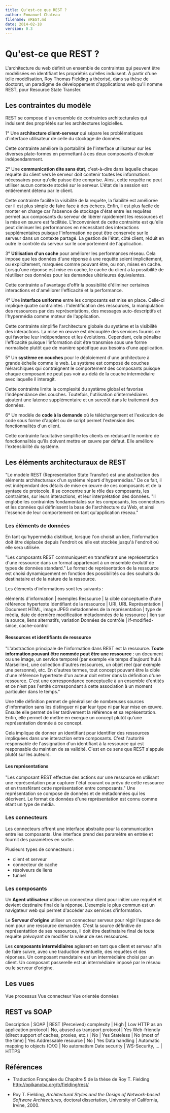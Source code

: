 ```yaml
---
title: Qu'est-ce que REST ?
author: Emmanuel Chateau
filename: nREST.md
date: 2014-02-18
version: 0.3
---
```



Qu'est-ce que REST ?
=============

L'architecture du web définit un ensemble de contraintes qui peuvent être modélisées en identifiant les propriétés qu'elles induisent. À partir d'une telle modélisation, Roy Thomas Fielding a théorisé, dans sa thèse de doctorat, un paradigme de développement d'applications web qu'il nomme REST, pour Resource State Transfer.

Les contraintes du modèle
---------------

REST se compose d'un ensemble de contraintes architecturales qui induisent des propriétés sur les architectures logicielles.

1° Une **architecture client-serveur** qui sépare les problématiques d'interface utilisateur de celle du stockage de données.

Cette contrainte améliore la portabilité de l'interface utilisateur sur les diverses plate-formes en permettant à ces deux composants d'évoluer indépendamment.

2° Une **communication dite sans état**, c'est-à-dire dans laquelle chaque requête du client vers le serveur doit contenir toutes les informations nécessaires pour qu'elle puisse être comprise. Ainsi, cette requête ne peut utiliser aucun contexte stocké sur le serveur. L'état de la session est entièrement détenu par le client.

Cette contrainte facilite la visibilité de la requête, la fiabilité est améliorée car il est plus simple de faire face à des échecs. Enfin, il est plus facile de monter en charge car l'absence de stockage d'état entre les requêtes permet aux composants du serveur de libérer rapidement les ressources et la mise en œuvre est facilitée. L'inconvénient de cette contrainte est qu'elle peut diminuer les performances en nécessitant des interactions supplémentaires puisque l'information ne peut être conservée sur le serveur dans un contexte partagé. La gestion de l'état, côté client, réduit en outre le contrôle du serveur sur le comportement de l'application.

3° **Utilisation d'un cache** pour améliorer les performances réseau. Cela impose que les données d'une réponse à une requête soient implicitement, ou explicitement, marquées comme pouvant être, ou non, mises en cache. Lorsqu'une réponse est mise en cache, le cache du client a la possibilité de réutiliser ces données pour les demandes ultérieures équivalentes.

Cette contrainte a l'avantage d'offir la possibilité d'éliminer certaines interactions et d'améliorer l'efficacité et la performance.

4° Une **interface uniforme** entre les composants est mise en place. Celle-ci implique quatre contraintes : l'identification des ressources, la manipulation des ressources par des représentations, des messages auto-descriptifs et l'hypermédia comme moteur de l'application.

Cette contrainte simplifie l'architecture globale du système et la visibilité des interactions. La mise en œuvre est découplée des services fournis ce qui favorise leur indépendance et les évolutions. Cependant, cela pénalise l'efficacité puisque l'information doit être transmise sous une forme normalisée plutôt que de manière spécifique aux besoins d'une application.

5° Un **système en couches** pour le déploiement d'une architecture à grande échelle comme le web. Le système est composé de couches hiérarchiques qui contraignent le comportement des composants puisque chaque composant ne peut pas voir au-delà de la couche intermédiaire avec laquelle il interagit.

Cette contrainte limite la complexité du système global et favorise l'indépendance des couches. Toutefois, l'utilisation d'intermédiaires ajoutent une latence supplémentaire et un surcoût dans le traitement des données.

6° Un modèle de **code à la demande** où le téléchargement et l'exécution de code sous forme d'applet ou de script permet l'extension des fonctionnalités d'un client.

Cette contrainte facultative simplifie les clients en réduisant le nombre de fonctionnalités qu'ils doivent mettre en œuvre par défaut. Elle améliore l'extensibilité du système.


Les éléments architecturaux de REST
-----------

"Le modèle REST (Representation State Transfer) est une abstraction des éléments architecturaux d'un système réparti d'hypermédias." De ce fait, il est indépendant des détails de mise en œuvre de ces composants et de la syntaxe de protocole. Il se concentre sur le rôle des composants, les contraintes, sur leurs interactions, et leur interprétation des données. "Il englobe les contraintes fondamentales sur les composants, les connecteurs et les données qui définissent la base de l'architecture du Web, et ainsi l'essence de leur comportement en tant qu'application réseau."


### Les éléments de données

En tant qu'hypermédia distribué, lorsque l'on choisit un lien, l'information doit être déplacée depuis l'endroit où elle est stockée jusqu'à l'endroit où elle sera utilisée.

"Les composants REST communiquent en transférant une représentation d'une ressource dans un format appartenant à un ensemble évolutif de types de données standard." Le format de représentation de la ressource est choisi dynamiquement en fonction des possibilités ou des souhaits du destinataire et de la nature de la ressource.

Les éléments d'informations sont les suivants :

éléménts d'information | exemples
Ressource | la cible conceptuelle d'une référence hypertexte
Identifiant de la ressource | URI, URL
Représentation | Document HTML, image JPEG
métadonnées de la représentation | type de média, date de dernière modification
métadonnées de la ressource | lien sur la source, liens alternatifs, variation
Données de contrôle | if-modified-since, cache-control

#### Ressources et identifiants de ressource

"L'abstraction principale de l'information dans REST est la ressource. **Toute information pouvant être nommée peut être une ressource** : un document ou une image, un service temporel (par exemple «le temps d'aujourd'hui à Marseille»), une collection d'autres ressources, un objet réel (par exemple une personne), etc. En d'autres termes, tout concept pouvant être la cible d'une référence hypertexte d'un auteur doit entrer dans la définition d'une ressource. C'est une correspondance conceptuelle à un ensemble d'entités et ce n’est pas l'entité correspondant à cette association à un moment particulier dans le temps."

Une telle définition permet de généraliser de nombreuses sources d'information sans les distinguer ni par leur type ni par leur mise en œuvre. Ensuite elle permet de lier tardivement la référence et sa représentation. Enfin, elle permet de mettre en exergue un concept plutôt qu'une représentation donnée à ce concept.

Cela implique de donner un identifiant pour identifier des ressources impliquées dans une interaction entre composants. C'est l'autorité responsable de l'assignation d'un identifiant à la ressource qui est responsable du maintien de sa validité. C'est en ce sens que REST s'appuie plutôt sur les auteurs.

#### Les représentations

"Les composant REST effectue des actions sur une ressource en utilisant une représentation pour capturer l'état courant ou prévu de cette ressource et en transférant cette représentation entre composants." Une représentation se compose de données et de métadonnées qui les décrivent. Le format de données d'une représentation est connu comme étant un type de média.

### Les connecteurs

Les connecteurs offrent une interface abstraite pour la communication entre les composants. Une interface prend des paramètre en entrée et fournit des paramètres en sortie.

Plusieurs types de connecteurs :
- client et serveur
- connecteur de cache
- résolveurs de liens
- tunnel

### Les composants

Un **Agent utilisateur** utilise un connecteur client pour initier une requêet et devient destinaire final de la réponse. L'exemple le plus commun est un navigateur web qui permet d'accéder aux services d'information.

Le **Serveur d'origine** utiliser un connecteur serveur pour régir l'espace de nom pour une ressource demandée. C'est la source définitive de représentattion de ses ressources, il doit être destinataire final de toute requête prévoyant de modifier la valeur de ses ressources.

Les **composants intermédiaires** agissent en tant que client et serveur afin de faire suivre, avec une traduction éventuelle, des requêtes et des réponses. Un composant mandataire est un intermédiaire choisi par un client. Un composant passerelle est un intermédiaire imposé par le réseau ou le serveur d'origine.


Les vues
-----------

Vue processus
Vue connecteur
Vue orientée données


REST vs SOAP
-----------
Description | SOAP | REST
(Perceived) complexity | High | Low 
HTTP as an application protocol | No, abused as transport protocol | Yes
Web-friendly (direct support of caches, proxies, etc.) | No | Yes
Stateless | No (most of the time) | Yes
Addressable resource | No | Yes
Data handling | Automatic mapping to objects (O/X) | No automatism
Date security | WS-Security, ... | HTTPS

Références
-----------

- Traduction Française du Chapitre 5 de la thèse de Roy T. Fielding http://opikanoba.org/tr/fielding/rest/

- Roy T. Fielding, _Architectural Styles and the Design of Network-based Software Architectures_, doctoral dissertation, University of California, Irvine, 2000.
